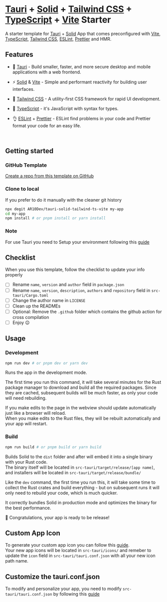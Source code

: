 # [Tauri](https://www.tauri.studio/) + [Solid](https://solidjs.com) + [Tailwind CSS](https://tailwindcss.com/) + [TypeScript](https://www.typescriptlang.org/) + [Vite](https://vitejs.dev/) Starter

A starter template for [Tauri](https://www.tauri.studio/) + [Solid](https://solidjs.com) App that comes preconfigured with [Vite](https://vitejs.dev/),
[TypeScript](https://www.typescriptlang.org/), [Tailwind CSS](https://tailwindcss.com/), [ESLint](https://eslint.org/), [Prettier](https://prettier.io/) and HMR.

## Features

- 🤩 [Tauri](https://www.tauri.studio/) - Build smaller, faster, and more secure desktop and mobile applications with a web frontend.

- ⚡️ [Solid](https://solidjs.com) & [Vite](https://github.com/vitejs/vite) - Simple and performant reactivity for building user interfaces.

- 🎨 [Tailwind CSS](https://github.com/windicss/windicss) - A utility-first CSS framework for rapid UI development.

- 💪 [TypeScript](https://www.typescriptlang.org/) - it's JavaScript with syntax for types.

- 👌 [ESLint](https://eslint.org/) + [Prettier](https://prettier.io/) - ESLint find problems in your code and Prettier format your code for an easy life.

<br>

## Getting started

### GitHub Template

[Create a repo from this template on GitHub](https://github.com/AR10Dev/solid-tailwind-ts-vite/generate)

### Clone to local

If you prefer to do it manually with the cleaner git history

```bash
npx degit AR10Dev/tauri-solid-tailwind-ts-vite my-app
cd my-app
npm install # or pnpm install or yarn install
```

### Note
For use Tauri you need to Setup your environment following this [guide](https://tauri.app/guides/getting-started/prerequisites/)

## Checklist

When you use this template, follow the checklist to update your info properly

- [ ] Rename `name`, `version` and `author` field in `package.json`
- [ ] Rename `name`, `version`, `description`, `authors` and `repository` field in `src-tauri/Cargo.toml`
- [ ] Change the author name in `LICENSE`
- [ ] Clean up the READMEs
- [ ] Optional: Remove the `.github` folder which contains the github action for cross compilation
- [ ] Enjoy 😉

## Usage

### Development

```bash
npm run dev # or pnpm dev or yarn dev
```

Runs the app in the development mode.<br>

The first time you run this command, it will take several minutes for the Rust package manager to download and build all the required packages. Since they are cached, subsequent builds will be much faster, as only your code will need rebuilding.<br>

If you make edits to the page in the webview should update automatically just like a browser will reload.<br>
When you make edits to the Rust files, they will be rebuilt automatically and your app will restart.<br>

### Build

```bash
npm run build # or pnpm build or yarn build
```

Builds Solid to the `dist` folder and after will embed it into a single binary with your Rust code.<br>
The binary itself will be located in `src-tauri/target/release/[app name]`, and installers will be located in `src-tauri/target/release/bundle/`<br>

Like the `dev` command, the first time you run this, it will take some time to collect the Rust crates and build everything - but on subsequent runs it will only need to rebuild your code, which is much quicker.<br>

It correctly bundles Solid in production mode and optimizes the binary for the best performance.<br>

🎉 Congratulations, your app is ready to be release!

## Custom App Icon
To generate your custom app icon you can follow this [guide](https://tauri.app/guides/features/icons/).<br>
Your new app icons will be located in `src-tauri/icons/` and remeber to update the `icon` field in `src-tauri/tauri.conf.json` with all your new icon path name.<br>

## Customize the tauri.conf.json

To modify and personalize your app, you need to modify `src-tauri/tauri.conf.json` by following this [guide](https://tauri.app/api/config/)
